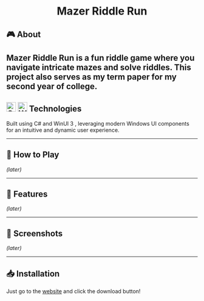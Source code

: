 <div align="center">
  <h1>Mazer Riddle Run</h1>
</div>

## 🎮 About 
Mazer Riddle Run is a fun riddle game where you navigate intricate mazes and solve riddles. This project also serves as my term paper for my second year of college. 
---

## <img src="https://cdn.jsdelivr.net/gh/devicons/devicon/icons/csharp/csharp-original.svg" height="25" alt="C#"/> <img src="https://upload.wikimedia.org/wikipedia/commons/e/ee/Logo-winui.svg" height="25" alt="WinUI 3"/> Technologies 
<div>
  <p>
    Built using C#  and WinUI 3  , leveraging modern Windows UI components for an intuitive and dynamic user experience.
  </p>
</div>

---

## 🚀 How to Play

*(later)*

---

## 🧩 Features

*(later)*

---

## 📸 Screenshots

*(later)*

---

## 📥 Installation 

Just go to the [website](https://pizzaman333.github.io/MazeRiddleRun/) and click the download button!
